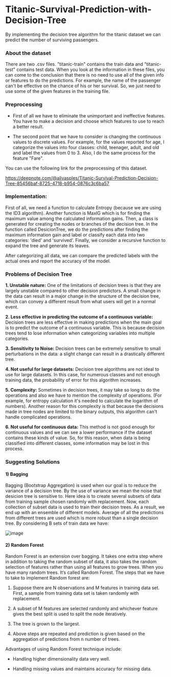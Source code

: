 # Titanic-Survival-Prediction-with-Decision-Tree
By implementing the decision tree algorithm for the titanic dataset we can predict the number of surviving passengers.

### About the dataset
There are two .csv files. "titanic-train" contains the train data and "titanic-test" contains test data. When you look at the information in these files, you can come to the conclusion that there is no need to use all of the given info or features to do the predictions. For example, the name of the passenger can't be effective on the chance of his or her survival. So, we just need to use some of the given features in the training file. 

### Preprocessing
* First of all we have to eliminate the unimportant and ineffective features. You have to make a decision and choose which features to use to reach a better result. 

* The second point that we have to consider is changing the continuous values to discrete values. For example, for the values reported for age, I categorize the values into four classes: child, teenager, adult, and old and label the values from 0 to 3. Also, I do the same process for the feature "Fare". 

You can use the following link for the preprocessing of this dataset. 

https://deepnote.com/@alivasples/Titanic-Survival-Prediction-Decision-Tree-85456baf-8725-4718-b954-0876c3c6ba57

### Implementation:
First of all, we need a function to calculate Entropy (because we are using the ID3 algorithm). Another function is MaxIG which is for finding the maximum value among the calculated information gains. Then, a class is generated for creating the nodes or branches of the decision tree. In the function called DesicionTree, we do the predictions after finding the maximum information gain and label or classify each data into two categories: 'died' and 'survived'. Finally, we consider a recursive function to expand the tree and generate its leaves.

After categorizing all data, we can compare the predicted labels with the actual ones and report the accuracy of the model. 

### Problems of Decision Tree

**1. Unstable nature:** One of the limitations of decision trees is that they are largely unstable compared to other decision predictors. A small change in the data can result in a major change in the structure of the decision tree, which can convey a different result from what users will get in a normal event. 

**2. Less effective in predicting the outcome of a continuous variable:** Decision trees are less effective in making predictions when the main goal is to predict the outcome of a continuous variable. This is because decision trees tend to lose information when categorizing variables into multiple categories.

**3. Sensitivity to Noise:** Decision trees can be extremely sensitive to small perturbations in the data: a slight change can result in a drastically different tree. 

**4. Not useful for large datasets:** Decision tree algorithms are not ideal to use for large datasets. In this case, for numerous classes and not enough training data, the probability of error for this algorithm increases. 

**5. Complexity:** Sometimes in decision trees, it may take so long to do the operations and also we have to mention the complexity of operations. (For example, for entropy calculation it's needed to calculate the logarithm of numbers). Another reason for this complexity is that because the decisions made in tree nodes are limited to the binary outputs, this algorithm can't handle complicated operations. 

**6. Not useful for continuous data:** This method is not good enough for continuous values and we can see a lower performance if the dataset contains these kinds of value. So, for this reason, when data is being classified into different classes, some information may be lost in this process. 

### Suggesting Solutions
#### **1) Bagging**
Bagging (Bootstrap Aggregation) is used when our goal is to reduce the variance of a decision tree. By the use of variance we mean the noise that desicion tree is sensitive to. Here idea is to create several subsets of data from training sample chosen randomly with replacement. Now, each collection of subset data is used to train their decision trees. As a result, we end up with an ensemble of different models. Average of all the predictions from different trees are used which is more robust than a single decision tree. By considering B sets of train data we have:

![image](https://user-images.githubusercontent.com/125180530/218404213-4de5d956-4ddc-423e-a4e3-a4f402a0b98f.png)

#### **2) Random Forest**
Random Forest is an extension over bagging. It takes one extra step where in addition to taking the random subset of data, it also takes the random selection of features rather than using all features to grow trees. When you have many random trees. It’s called Random Forest. The steps that we have to take to implement Random forest are:

1. Suppose there are N observations and M features in training data set. First, a sample from training data set is taken randomly with replacement.

2. A subset of M features are selected randomly and whichever feature gives the best split is used to split the node iteratively.

3. The tree is grown to the largest.

4. Above steps are repeated and prediction is given based on the aggregation of predictions from n number of trees.

Advantages of using Random Forest technique include:

* Handling higher dimensionality data very well.

* Handling missing values and maintains accuracy for missing data.
